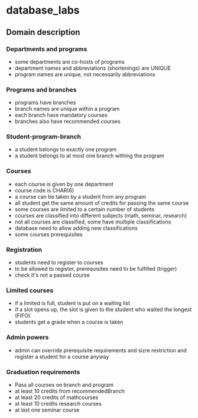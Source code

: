 # database_labs

## Domain description
### Departments and programs
* some departments are co-hosts of programs
* department names and abbreviations (shortenings) are UNIQUE
* program names are unique, not necessarily abbreviations

### Programs and branches
* programs have branches
* branch names are unique within a program
* each branch have mandatory courses
* branches also have recommended courses

### Student-program-branch
* a student belongs to exactly one program
* a student belongs to at most one branch withing the program

### Courses
* each course is given by one department
* course code is CHAR(6)
* a course can be taken by a student from any program
* all student get the same amount of credits for passing the same course
* some courses are limited to a certain number of students
* courses are classified into different subjects (math, seminar, research)
* not all courses are classified, some have multiple classifications
* database need to allow adding new classifications
* some courses prerequisites

### Registration
* students need to register to courses
* to be allowed to register, prerequisites need to be fulfilled (trigger)
* check it's not a passed course

### Limited courses
* if a limited is full, student is put on a waiting list
* if a slot opens up, the slot is given to the student who waited the longest (FIFO)
* students get a grade when a course is taken

### Admin powers
* admin can override prerequisite requirements and sizre restriction and register a student for a course anyway

### Graduation requirements
* Pass all courses on branch and program
* at least 10 credits from recommendedBranch
* at least 20 credits of mathcourses
* at least 10 credits research courses
* at last one seminar course

